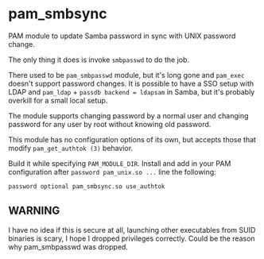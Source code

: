 pam_smbsync
===========

PAM module to update Samba password in sync with UNIX password change.

The only thing it does is invoke `smbpasswd` to do the job.

There used to be `pam_smbpasswd` module, but it's long gone and `pam_exec`
doesn't support password changes. It is possible to have a SSO setup with
LDAP and `pam_ldap` + `passdb backend = ldapsam` in Samba, but it's probably
overkill for a small local setup.

The module supports changing password by a normal user and changing password
for any user by root without knowing old password.

This module has no configuration options of its own, but accepts those
that modify `pam_get_authtok (3)` behavior.

Build it while specifying `PAM_MODULE_DIR`. Install and add in your PAM
configuration after `password pam_unix.so ...` line the following:

```
password optional pam_smbsync.so use_authtok
```

WARNING
-------

I have no idea if this is secure at all, launching other executables from
SUID binaries is scary, I hope I dropped privileges correctly.
Could be the reason why pam_smbpasswd was dropped.
